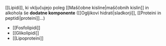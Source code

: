 [[Lipidi]], ki vključujejo poleg [[Maščobne kisline|maščobnih kislin]] in alkohola še **dodatne komponente** ([[Ogljikovi hidrati|sladkorji]], [[Proteini in peptidi|proteini]]...)

- [[Fosfolipidi]]
- [[Glikolipidi]]
- [[Lipoproteini]]